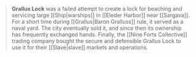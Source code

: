 > **Grallus Lock** was a failed attempt to create a lock for beaching and servicing large [[Ship|warships]] in [[Eleder Harbor]] near [[Sargava]].
> For a short time during [[Grallus|Baron Gralluss]] rule, it served as a naval yard. The city eventually sold it, and since then its ownership has frequently exchanged hands. Finally, the [[Nine Forts Collective]] trading company bought the secure and defensible Grallus Lock to use it for their [[Slave|slave]] markets and operations.







